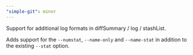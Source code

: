 ```yaml
---
"simple-git": minor
---
```


Support for additional log formats in diffSummary / log / stashList.

Adds support for the `--numstat`, `--name-only` and `--name-stat` in addition to the existing `--stat` option.
